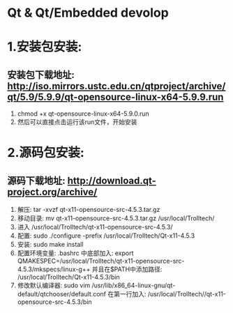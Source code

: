# Qt & Qt/Embedded devolop

# 1.安装包安装:
## 安装包下载地址: http://iso.mirrors.ustc.edu.cn/qtproject/archive/qt/5.9/5.9.9/qt-opensource-linux-x64-5.9.9.run
1. chmod +x qt-opensource-linux-x64-5.9.0.run
2. 然后可以直接点击运行该run文件，开始安装

# 2.源码包安装:
## 源码下载地址: http://download.qt-project.org/archive/
1. 解压: tar -xvzf qt-x11-opensource-src-4.5.3.tar.gz
2. 移动目录: mv qt-x11-opensource-src-4.5.3.tar.gz /usr/local/Trolltech/
3. 进入 /usr/local/Trolltech/qt-x11-opensource-src-4.5.3/
4. 配置: sudo ./configure -prefix /usr/local/Trolltech/Qt-x11-4.5.3
5. 安装: sudo make install
6. 配置环境变量:
	.bashrc 中底部加入: export QMAKESPEC=/usr/local/Trolltech/qt-x11-opensource-src-4.5.3/mkspecs/linux-g++
	并且在$PATH中添加路径: /usr/local/Trolltech/Qt-x11-4.5.3/bin
7. 修改默认编译器:
	sudo vim /usr/lib/x86_64-linux-gnu/qt-default/qtchooser/default.conf
	在第一行加入: /usr/local/Trolltech//qt-x11-opensource-src-4.5.3/bin

